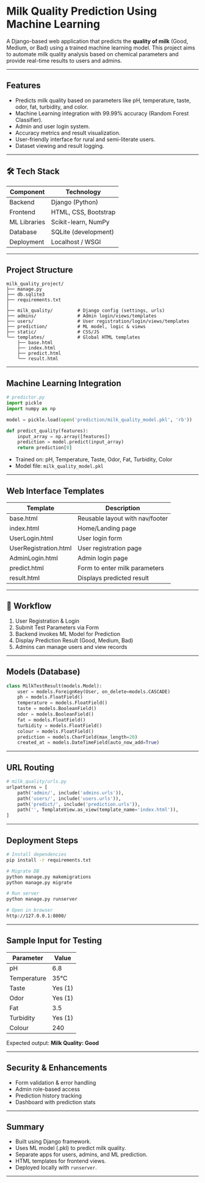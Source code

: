# Milk Quality Prediction Using Machine Learning

A Django-based web application that predicts the **quality of milk** (Good, Medium, or Bad) using a trained machine learning model. This project aims to automate milk quality analysis based on chemical parameters and provide real-time results to users and admins.

---

## Features

- Predicts milk quality based on parameters like pH, temperature, taste, odor, fat, turbidity, and color.
- Machine Learning integration with 99.99% accuracy (Random Forest Classifier).
- Admin and user login system.
- Accuracy metrics and result visualization.
- User-friendly interface for rural and semi-literate users.
- Dataset viewing and result logging.

---

## 🛠️ Tech Stack

| Component        | Technology            |
|------------------|------------------------|
| Backend          | Django (Python)        |
| Frontend         | HTML, CSS, Bootstrap   |
| ML Libraries     | Scikit-learn, NumPy    |
| Database         | SQLite (development)   |
| Deployment       | Localhost / WSGI       |

---

## Project Structure

```
milk_quality_project/
├── manage.py
├── db.sqlite3
├── requirements.txt
│
├── milk_quality/         # Django config (settings, urls)
├── admins/               # Admin login/views/templates
├── users/                # User registration/login/views/templates
├── prediction/           # ML model, logic & views
├── static/               # CSS/JS
└── templates/            # Global HTML templates
    ├── base.html
    ├── index.html
    ├── predict.html
    └── result.html
```

---

## Machine Learning Integration

```python
# predictor.py
import pickle
import numpy as np

model = pickle.load(open('prediction/milk_quality_model.pkl', 'rb'))

def predict_quality(features):
    input_array = np.array([features])
    prediction = model.predict(input_array)
    return prediction[0]
```

- Trained on: pH, Temperature, Taste, Odor, Fat, Turbidity, Color
- Model file: `milk_quality_model.pkl`

---

## Web Interface Templates

| Template           | Description                              |
|--------------------|------------------------------------------|
| base.html          | Reusable layout with nav/footer          |
| index.html         | Home/Landing page                        |
| UserLogin.html     | User login form                          |
| UserRegistration.html | User registration page              |
| AdminLogin.html    | Admin login page                         |
| predict.html       | Form to enter milk parameters            |
| result.html        | Displays predicted result                |

---

## 🔄 Workflow

1. User Registration & Login
2. Submit Test Parameters via Form
3. Backend invokes ML Model for Prediction
4. Display Prediction Result (Good, Medium, Bad)
5. Admins can manage users and view records

---

## Models (Database)

```python
class MilkTestResult(models.Model):
    user = models.ForeignKey(User, on_delete=models.CASCADE)
    ph = models.FloatField()
    temperature = models.FloatField()
    taste = models.BooleanField()
    odor = models.BooleanField()
    fat = models.FloatField()
    turbidity = models.FloatField()
    colour = models.FloatField()
    prediction = models.CharField(max_length=20)
    created_at = models.DateTimeField(auto_now_add=True)
```

---

## URL Routing

```python
# milk_quality/urls.py
urlpatterns = [
    path('admin/', include('admins.urls')),
    path('users/', include('users.urls')),
    path('predict/', include('prediction.urls')),
    path('', TemplateView.as_view(template_name='index.html')),
]
```

---

## Deployment Steps

```bash
# Install dependencies
pip install -r requirements.txt

# Migrate DB
python manage.py makemigrations
python manage.py migrate

# Run server
python manage.py runserver

# Open in browser
http://127.0.0.1:8000/
```

---

## Sample Input for Testing

| Parameter   | Value   |
|-------------|---------|
| pH          | 6.8     |
| Temperature | 35°C    |
| Taste       | Yes (1) |
| Odor        | Yes (1) |
| Fat         | 3.5     |
| Turbidity   | Yes (1) |
| Colour      | 240     |

Expected output: **Milk Quality: Good**

---

## Security & Enhancements

- Form validation & error handling
- Admin role-based access
- Prediction history tracking
- Dashboard with prediction stats

---

## Summary

- Built using Django framework.
- Uses ML model (.pkl) to predict milk quality.
- Separate apps for users, admins, and ML prediction.
- HTML templates for frontend views.
- Deployed locally with `runserver`.

---
